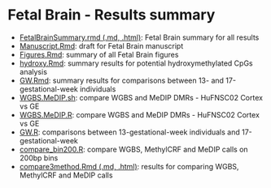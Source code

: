 Fetal Brain - Results summary
===============================
* [FetalBrainSummary.rmd (.md, .html)](./FetalBrainSummary.md): Fetal Brain summary for all results
* [Manuscript.Rmd](./Manuscript.md): draft for Fetal Brain manuscript
* [Figures.Rmd](./Figures.md): summary of all Fetal Brain figures
* [hydroxy.Rmd](./hydroxy.md): summary results for potential hydroxymethylated CpGs analysis
* [GW.Rmd](./GW.Rmd): summary results for comparisons between 13- and 17-gestational-week individuals    
* [WGBS.MeDIP.sh](./WGBS.MeDIP.sh): compare WGBS and MeDIP DMRs - HuFNSC02 Cortex vs GE  
* [WGBS.MeDIP.R](./WGBS.MeDIP.R): compare WGBS and MeDIP DMRs - HuFNSC02 Cortex vs GE
* [GW.R](./GW.R): comparisons between 13-gestational-week individuals and 17-gestational-week   
* [compare_bin200.R](./compare_bin200.R): compare WGBS, MethylCRF and MeDIP calls on 200bp bins
* [compare3method.Rmd (.md, .html)](./compare3method.md): results for comparing WGBS, MethylCRF and MeDIP calls
